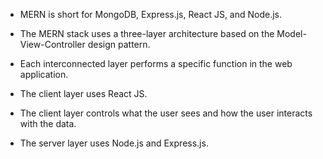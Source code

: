- <span class="emphasis">MERN</span> is short for MongoDB, Express.js, React JS, and Node.js.  

- The MERN stack uses a three-layer architecture based on the Model-View-Controller design pattern.

- Each interconnected layer performs a specific function in the web application.

- The client layer uses React JS.

- The client layer controls what the user sees and how the user interacts with the data.

- The server layer uses Node.js and Express.js.
